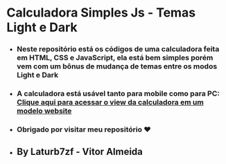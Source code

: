 # Calculadora Simples Js - Temas Light e Dark

- ### Neste repositório está os códigos de uma calculadora feita em HTML, CSS e JavaScript, ela está bem simples porém vem com um bônus de mudança de temas entre os modos Light e Dark
- ### A calculadora está usável tanto para mobile como para PC: <br> [Clique aqui para acessar o view da calculadora em um modelo website](https://laturb7zf.github.io/calculadora-simples-themes-js)
  
- <h3> Obrigado por visitar meu repositório ❤<h3>

- ## By Laturb7zf - Vitor Almeida

